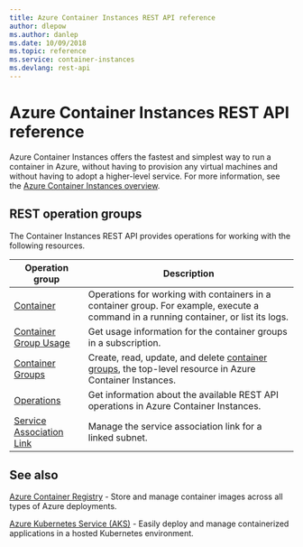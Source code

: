 ```yaml
---
title: Azure Container Instances REST API reference
author: dlepow
ms.author: danlep
ms.date: 10/09/2018
ms.topic: reference
ms.service: container-instances
ms.devlang: rest-api
---
```


# Azure Container Instances REST API reference

Azure Container Instances offers the fastest and simplest way to run a container in Azure, without having to provision any virtual machines and without having to adopt a higher-level service. For more information, see the [Azure Container Instances overview](/azure/container-instances/container-instances-overview).

## REST operation groups

The Container Instances REST API provides operations for working with the following resources.

| Operation group | Description                                                        |
|-----------------|--------------------------------------------------------------------|
|[Container](xref:management.azure.com.container-instances.container)| Operations for working with containers in a container group. For example, execute a command in a running container, or list its logs. |
|[Container Group Usage](xref:management.azure.com.container-instances.containergroupusage)| Get usage information for the container groups in a subscription. |
|[Container Groups](xref:management.azure.com.container-instances.containergroups)| Create, read, update, and delete [container groups](/azure/container-instances/container-instances-container-groups), the top-level resource in Azure Container Instances. |
|[Operations](xref:management.azure.com.container-instances.operations)| Get information about the available REST API operations in Azure Container Instances. |
|[Service Association Link](xref:management.azure.com.container-instances.serviceassociationlink)| Manage the service association link for a linked subnet. |

## See also

[Azure Container Registry](/azure/container-registry/) - Store and manage container images across all types of Azure deployments.

[Azure Kubernetes Service (AKS)](/azure/aks/) - Easily deploy and manage containerized applications in a hosted Kubernetes environment.

